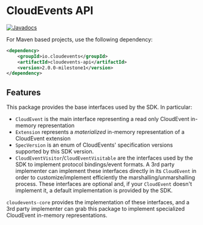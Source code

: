 # CloudEvents API

[![Javadocs](http://www.javadoc.io/badge/io.cloudevents/cloudevents-api.svg?color=green)](http://www.javadoc.io/doc/io.cloudevents/cloudevents-api)

For Maven based projects, use the following dependency:

```xml
<dependency>
    <groupId>io.cloudevents</groupId>
    <artifactId>cloudevents-api</artifactId>
    <version>2.0.0-milestone1</version>
</dependency>
```

## Features

This package provides the base interfaces used by the SDK. In particular:

- `CloudEvent` is the main interface representing a read only CloudEvent in-memory representation
- `Extension` represents a _materialized_ in-memory representation of a CloudEvent extension
- `SpecVersion` is an enum of CloudEvents' specification versions supported by this SDK version.
- `CloudEventVisitor`/`CloudEventVisitable` are the interfaces used by the SDK to implement protocol bindings/event formats.
   A 3rd party implementer can implement these interfaces directly in its `CloudEvent` in order
   to customize/implement efficiently the marshalling/unmarshalling process.
   These interfaces are optional and, if your `CloudEvent` doesn't implement it, a default implementation is provided by the SDK.

`cloudevents-core` provides the implementation of these interfaces, and a 3rd party implementer can grab this package
to implement specialized CloudEvent in-memory representations.
